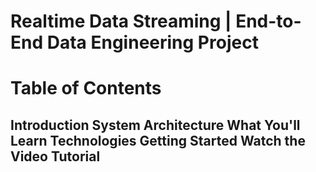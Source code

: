 <h1>Realtime Data Streaming | End-to-End Data Engineering Project

<h1>Table of Contents <h2>
Introduction
System Architecture
What You'll Learn
Technologies
Getting Started
Watch the Video Tutorial
